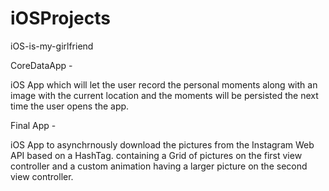 # iOSProjects
iOS-is-my-girlfriend

CoreDataApp - 

iOS App which will let the user record the personal moments along with an image with the current location and the moments will be persisted the next time the user opens the app. 

Final App - 

iOS App to asynchrnously download the pictures from the Instagram Web API based on a HashTag. containing a Grid of pictures on the first view controller and a custom animation having a larger picture on the second view controller. 



